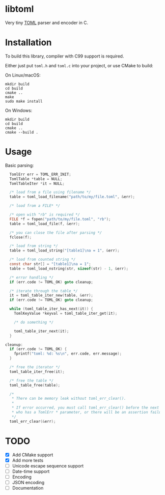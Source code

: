 # libtoml
Very tiny [TOML](https://github.com/toml-lang/toml) parser and encoder in C.

# Installation

To build this library, compiler with C99 support is required.

Either just put `toml.h` and `toml.c` into your project, or use CMake to build:

On Linux/macOS:

    mkdir build
    cd build
    cmake ..
    make
    sudo make install

On Windows:

    mkdir build
    cd build
    cmake ..
    cmake --build .

# Usage

Basic parsing:

```c
  TomlErr err = TOML_ERR_INIT;
  TomlTable *table = NULL;
  TomlTableIter *it = NULL;

  /* load from a file using filename */
  table = toml_load_filename("path/to/my/file.toml", &err);

  /* load from a FILE* */

  /* open with "rb" is required */
  FILE *f = fopen("path/to/my/file.toml", "rb");
  table = toml_load_file(f, &err);

  /* you can close the file after parsing */
  fclose(f);

  /* load from string */
  table = toml_load_string("[table1]\na = 1", &err);

  /* load from counted string */
  const char str[] = "[table1]\na = 1";
  table = toml_load_nstring(str, sizeof(str) - 1, &err);

  /* error handling */
  if (err.code != TOML_OK) goto cleanup;

  /* iterate through the table */
  it = toml_table_iter_new(table, &err);
  if (err.code != TOML_OK) goto cleanup;

  while (toml_table_iter_has_next(it)) {
    TomlKeyValue *keyval = toml_table_iter_get(it);

    /* do something */

    toml_table_iter_next(it);
  }

cleanup:
  if (err.code != TOML_OK) {
    fprintf("toml: %d: %s\n", err.code, err.message);
  }

  /* free the iterator */
  toml_table_iter_free(it);

  /* free the table */
  toml_table_free(table);

  /*
   * There can be memory leak without toml_err_clear().
   *
   * If error occurred, you must call toml_err_clear() before the next call
   * who has a TomlErr * parameter, or there will be an assertion failure.
   */
  toml_err_clear(&err);
```

# TODO

- [x] Add CMake support
- [x] Add more tests
- [ ] Unicode escape sequence support
- [ ] Date-time support
- [ ] Encoding
- [ ] JSON encoding
- [ ] Documentation
